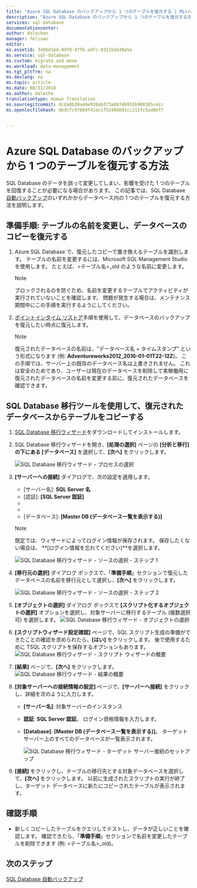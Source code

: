 ```yaml
---
title: "Azure SQL Database のバックアップから 1 つのテーブルを復元する | Microsoft Docs"
description: "Azure SQL Database のバックアップから 1 つのテーブルを復元する方法を説明します。"
services: sql-database
documentationcenter: 
author: dalechen
manager: felixwu
editor: 
ms.assetid: 340b41bd-9df8-47fb-adfc-03216de38a5e
ms.service: sql-database
ms.custom: migrate and move
ms.workload: data-management
ms.tgt_pltfrm: na
ms.devlang: na
ms.topic: article
ms.date: 08/31/2016
ms.author: daleche
translationtype: Human Translation
ms.sourcegitcommit: dcda8b30adde930ab373a087d6955b900365c4cc
ms.openlocfilehash: dbdcfc9760df41ec1f52406b91cc211fc5ad8ef7


---
```

# <a name="how-to-restore-a-single-table-from-an-azure-sql-database-backup"></a>Azure SQL Database のバックアップから 1 つのテーブルを復元する方法
SQL Database のデータを誤って変更してしまい、影響を受けた 1 つのテーブルを回復することが必要になる場合があります。 この記事では、SQL Database [自動バックアップ](sql-database-automated-backups.md)のいずれかからデータベース内の 1 つのテーブルを復元する方法を説明します。

## <a name="preparation-steps-rename-the-table-and-restore-a-copy-of-the-database"></a>準備手順: テーブルの名前を変更し、データベースのコピーを復元する
1. Azure SQL Database で、復元したコピーで置き換えるテーブルを識別します。 テーブルの名前を変更するには、Microsoft SQL Management Studio を使用します。 たとえば、&lt;テーブル名&gt;_old のような名前に変更します。
   
   > [!NOTE]
   > ブロックされるのを防ぐため、名前を変更するテーブルでアクティビティが実行されていないことを確認します。 問題が発生する場合は、メンテナンス期間中にこの手順を実行するようにしてください。
   >

2. [ポイントインタイム リストア](sql-database-recovery-using-backups.md#point-in-time-restore)手順を使用して、データベースのバックアップを復元したい時点に復元します。
   
   > [!NOTE]
   > 復元されたデータベースの名前は、"データベース名 + タイムスタンプ" という形式になります (例: **Adventureworks2012_2016-01-01T22-12Z**)。 この手順では、サーバー上の既存のデータベース名は上書きされません。 これは安全のためであり、ユーザーは現在のデータベースを削除して実稼働用に復元されたデータベースの名前を変更する前に、復元されたデータベースを確認できます。
   
## <a name="copying-the-table-from-the-restored-database-by-using-the-sql-database-migration-tool"></a>SQL Database 移行ツールを使用して、復元されたデータベースからテーブルをコピーする

1. [SQL Database 移行ウィザード](https://sqlazuremw.codeplex.com)をダウンロードしてインストールします。
2. SQL Database 移行ウィザードを開き、**[処理の選択]** ページの **[分析と移行] の下にある [データベース]** を選択して、**[次へ]** をクリックします。

   ![SQL Database 移行ウィザード - プロセスの選択](./media/sql-database-cloud-migrate-restore-single-table-azure-backup/1.png)

3. **[サーバーへの接続]** ダイアログで、次の設定を適用します。

   * [サーバー名]: **SQL Server 名**
   * [認証]: **[SQL Server 認証]**
   * [ログイン]: **ログイン名**
   * [パスワード]: **パスワード**
   * [データベース]: **[Master DB (データベース一覧を表示する)]**
   
   > [!NOTE]
   > 既定では、ウィザードによってログイン情報が保存されます。 保存したくない場合は、 **[ログイン情報を忘れてください]**を選択します。
   >
   
     ![SQL Database 移行ウィザード - ソースの選択 - ステップ 1](./media/sql-database-cloud-migrate-restore-single-table-azure-backup/2.png)
4. **[移行元の選択]** ダイアログ ボックスで、「**準備手順**」セクションで復元したデータベースの名前を移行元として選択し、**[次へ]** をクリックします。
   
    ![SQL Database 移行ウィザード - ソースの選択 - ステップ 2](./media/sql-database-cloud-migrate-restore-single-table-azure-backup/3.png)
5. **[オブジェクトの選択]** ダイアログ ボックスで **[スクリプト化するオブジェクトの選択]** オプションを選択し、対象サーバーに移行するテーブル (複数選択可) を選択します。
   ![SQL Database 移行ウィザード - オブジェクトの選択](./media/sql-database-cloud-migrate-restore-single-table-azure-backup/4.png)
6. **[スクリプトウィザード設定確認]** ページで、SQL スクリプト生成の準備ができたことの確認を求められたら、**[はい]** をクリックします。 後で使用するために TSQL スクリプトを保存するオプションもあります。
   ![SQL Database 移行ウィザード - スクリプト ウィザードの概要](./media/sql-database-cloud-migrate-restore-single-table-azure-backup/5.png)
7. **[結果]** ページで、**[次へ]** をクリックします。
   ![SQL Database 移行ウィザード - 結果の概要](./media/sql-database-cloud-migrate-restore-single-table-azure-backup/6.png)
8. **[対象サーバーへの接続情報の設定]** ページで、**[サーバーへ接続]** をクリックし、詳細を次のように入力します。
   
   * **[サーバー名]**: 対象サーバーのインスタンス
   * **認証**: **SQL Server 認証**。 ログイン資格情報を入力します。
   * **[Database]**: **[Master DB (データベース一覧を表示する)]**。 ターゲット サーバー上のすべてのデータベースが一覧表示されます。
     
     ![SQL Database 移行ウィザード - ターゲット サーバー接続のセットアップ](./media/sql-database-cloud-migrate-restore-single-table-azure-backup/7.png)
9. **[接続]** をクリックし、テーブルの移行先とする対象データベースを選択して、**[次へ]** をクリックします。 以前に生成されたスクリプトの実行が終了し、ターゲット データベースに新たにコピーされたテーブルが表示されます。

## <a name="verification-step"></a>確認手順

- 新しくコピーしたテーブルをクエリしてテストし、データが正しいことを確認します。 確認できたら、「**準備手順**」セクションで名前を変更したテーブルを削除できます  (例: &lt;テーブル名&gt;_old)。

## <a name="next-steps"></a>次のステップ
[SQL Database 自動バックアップ](sql-database-automated-backups.md)




<!--HONumber=Dec16_HO2-->


